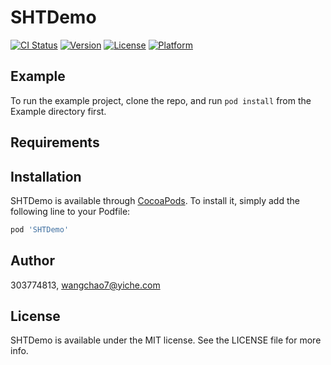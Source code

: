 # SHTDemo

[![CI Status](https://img.shields.io/travis/303774813/SHTDemo.svg?style=flat)](https://travis-ci.org/303774813/SHTDemo)
[![Version](https://img.shields.io/cocoapods/v/SHTDemo.svg?style=flat)](https://cocoapods.org/pods/SHTDemo)
[![License](https://img.shields.io/cocoapods/l/SHTDemo.svg?style=flat)](https://cocoapods.org/pods/SHTDemo)
[![Platform](https://img.shields.io/cocoapods/p/SHTDemo.svg?style=flat)](https://cocoapods.org/pods/SHTDemo)

## Example

To run the example project, clone the repo, and run `pod install` from the Example directory first.

## Requirements

## Installation

SHTDemo is available through [CocoaPods](https://cocoapods.org). To install
it, simply add the following line to your Podfile:

```ruby
pod 'SHTDemo'
```

## Author

303774813, wangchao7@yiche.com

## License

SHTDemo is available under the MIT license. See the LICENSE file for more info.
